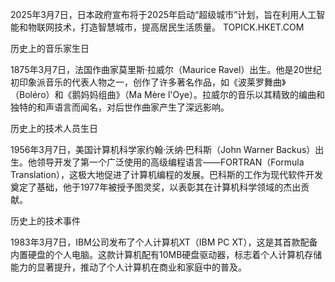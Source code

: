2025年3月7日，日本政府宣布将于2025年启动“超级城市”计划，旨在利用人工智能和物联网技术，打造智慧城市，提高居民生活质量。 
TOPICK.HKET.COM

历史上的音乐家生日

1875年3月7日，法国作曲家莫里斯·拉威尔（Maurice Ravel）出生。他是20世纪初印象派音乐的代表人物之一，创作了许多著名作品，如《波莱罗舞曲》（Boléro）和《鹅妈妈组曲》（Ma Mère l'Oye）。拉威尔的音乐以其精致的编曲和独特的和声语言而闻名，对后世作曲家产生了深远影响。

历史上的技术人员生日

1956年3月7日，美国计算机科学家约翰·沃纳·巴科斯（John Warner Backus）出生。他领导开发了第一个广泛使用的高级编程语言——FORTRAN（Formula Translation），这极大地促进了计算机编程的发展。巴科斯的工作为现代软件开发奠定了基础，他于1977年被授予图灵奖，以表彰其在计算机科学领域的杰出贡献。

历史上的技术事件

1983年3月7日，IBM公司发布了个人计算机XT（IBM PC XT），这是其首款配备内置硬盘的个人电脑。这款计算机配有10MB硬盘驱动器，标志着个人计算机存储能力的显著提升，推动了个人计算机在商业和家庭中的普及。
